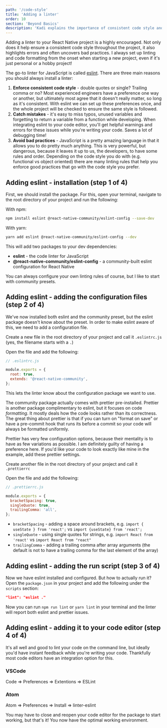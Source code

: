 ```yaml
---
path: '/code-style'
title: 'Adding a linter'
order: 10
section: 'Beyond Basics'
description: 'Kadi explains the importance of consistent code style and we install a linter'
---
```


Adding a linter to your React Native project is a highly encouraged. Not only does it help ensure a consistent code style throughout the project, it also highlights errors and often uncovers bad practices. I always set up linting and code formatting from the onset when starting a new project, even if it's just personal or a hobby project!

The go-to linter for JavaScript is called [eslint](https://eslint.org/). There are three main reasons you should always install a linter:

1. **Enforce consistent code style** - double quotes or single? Trailing comma or no? Most experienced engineers have a preference one way or another, but ultimately most agree that it doesn't really matter, so long as it's consistent. With eslint we can set up these preferences once, and the whole project will be checked to ensure the same style is followed.
2. **Catch mistakes** - it's easy to miss typos, unused variables and forgetting to return a variable from a function while developing. When integrating eslint to your code editor, you'll get helpful warnings and errors for these issues while you're writing your code. Saves a lot of debugging time!
3. **Avoid bad practices** - JavaScript is a pretty amazing language in that it allows you to do pretty much anything. This is very powerful, but dangerous, because it leaves it up to us, the developers, to have some rules and order. Depending on the code style you do with (e.g. functional vs object oriented) there are many linting rules that help you enforce good practices that go with the code style you prefer.

## Adding eslint - installation (step 1 of 4)

First, we should install the package. For this, open your terminal, navigate to the root directory of your project and run the following:

With npm:

```sh
npm install eslint @react-native-community/eslint-config --save-dev
```

With yarn:

```sh
yarn add eslint @react-native-community/eslint-config --dev

```

This will add two packages to your dev dependencies:

- **eslint** - the code linter for JavaScript
- **@react-native-community/eslint-config** - a community-built eslint configuration for React Native

You can always configure your own linting rules of course, but I like to start with community presets.

## Adding eslint - adding the configuration files (step 2 of 4)

We've now installed both eslint and the community preset, but the eslint package doesn't know about the preset. In order to make eslint aware of this, we need to add a configuration file.

Create a new file in the root directory of your project and call it `.eslintrc.js` (yes, the filename starts with a `.`)

Open the file and add the following:

```js
// .eslintrc.js

module.exports = {
  root: true,
  extends: '@react-native-community',
};
```

This lets the linter know about the configuration package we want to use.

The community package actually comes with prettier pre-installed. Prettier is another package complimentary to eslint, but it focuses on code _formatting_. It mostly deals how the code looks rather than its correctness. The great thing about prettier is that if you can turn on "format on save" or have a pre-commit hook that runs its before a commit so your code will always be formatted uniformly.

Prettier has very few configuration options, because their mentality is to have as few variations as possible. I am definitely guilty of having a preference here. If you'd like your code to look exactly like mine in the example, add these prettier settings.

Create another file in the root directory of your project and call it `.prettierrc`

Open the file and add the following:

```js
// .prettierrc.js

module.exports = {
  bracketSpacing: true,
  singleQuote: true,
  trailingComma: 'all',
};
```

- `bracketSpacing` - adding a space around brackets, e.g. `import { useState } from 'react';` vs `import {useState} from 'react';`
- `singleQuote` - using single quotes for strings, e.g. `import React from 'react'` vs `import React from "react"`
- `trailingComma` - adding a trailing comma after array arguments (the default is not to have a trailing comma for the last element of the array)

## Adding eslint - adding the run script (step 3 of 4)

Now we have eslint installed and configured. But how to actually run it? Open the `package.json` in your project and add the following under the `scripts` section:

```json
"lint": "eslint ."
```

Now you can run `npm run lint` or `yarn lint` in your terminal and the linter will report both eslint and prettier issues.

## Adding eslint - adding it to your code editor (step 4 of 4)

It's all well and good to lint your code on the command line, but ideally you'd have instant feedback while you're writing your code. Thankfully most code editors have an integration option for this.

### VSCode

Code => Preferences => Extentions => ESLint

### Atom

Atom => Preferences => Install => linter-eslint

You may have to close and reopen your code editor for the package to start working, but that's it! You now have the optimal working environment.
